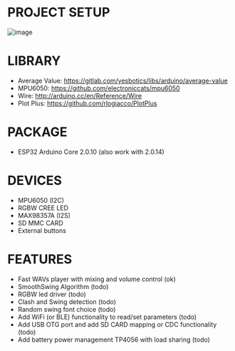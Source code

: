 # PROJECT SETUP

![image](https://github.com/biccius/ESP32_S3_lightsaber/assets/27350014/1fb1ac1a-8852-4372-acda-7008b178101b)


# LIBRARY
- Average Value: https://gitlab.com/yesbotics/libs/arduino/average-value
- MPU6050: https://github.com/electroniccats/mpu6050
- Wire: http://arduino.cc/en/Reference/Wire
- Plot Plus: https://github.com/rlogiacco/PlotPlus

# PACKAGE
- ESP32 Arduino Core 2.0.10 (also work with 2.0.14)

# DEVICES
- MPU6050 (I2C)
- RGBW CREE LED
- MAX98357A (I2S)
- SD MMC CARD
- External buttons

# FEATURES
- Fast WAVs player with mixing and volume control (ok)
- SmoothSwing Algorithm (todo)
- RGBW led driver (todo)
- Clash and Swing detection (todo)
- Random swing font choice (todo)
- Add WiFi (or BLE) functionality to read/set parameters (todo)
- Add USB OTG port and add SD CARD mapping or CDC functionality (todo)
- Add battery power management TP4056 with load sharing (todo)

   

  

